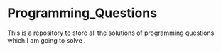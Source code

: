 # Programming_Questions
This is a repository to store all the solutions of programming questions which I am going to solve . 

